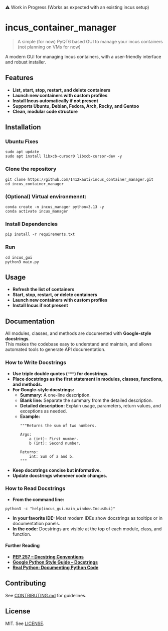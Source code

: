 :warning: Work in Progress (Works as expected with an existing incus setup)  
# incus_container_manager
> A simple (for now) PyQT6 based GUI to manage your incus containers (not planning on VMs for now)

A modern GUI for managing Incus containers, with a user-friendly interface and robust installer.

## Features

- **List, start, stop, restart, and delete containers**
- **Launch new containers with custom profiles**
- **Install Incus automatically if not present**
- **Supports Ubuntu, Debian, Fedora, Arch, Rocky, and Gentoo**
- **Clean, modular code structure**

## Installation
### Ubuntu Fixes
```
sudo apt update
sudo apt install libxcb-cursor0 libxcb-cursor-dev -y
```

### Clone the repository
```
git clone https://github.com/1412kauti/incus_container_manager.git
cd incus_container_manager
```
### (Optional) Virtual environmennt:
```
conda create -n incus_manager python=3.13 -y
conda activate incus_manager
```
### Install Dependencies
```
pip install -r requirements.txt
```
### Run
```
cd incus_gui
python3 main.py
```

## Usage

- **Refresh the list of containers**
- **Start, stop, restart, or delete containers**
- **Launch new containers with custom profiles**
- **Install Incus if not present**

## Documentation

All modules, classes, and methods are documented with **Google-style docstrings**.  
This makes the codebase easy to understand and maintain, and allows automated tools to generate API documentation.

### How to Write Docstrings

- **Use triple double quotes (`"""`) for docstrings.**
- **Place docstrings as the first statement in modules, classes, functions, and methods.**
- **For Google-style docstrings:**
  - **Summary:** A one-line description.
  - **Blank line:** Separate the summary from the detailed description.
  - **Detailed description:** Explain usage, parameters, return values, and exceptions as needed.
  - **Example:**  
    ```
    """Returns the sum of two numbers.

    Args:
        a (int): First number.
        b (int): Second number.

    Returns:
        int: Sum of a and b.
    """
    ```
- **Keep docstrings concise but informative.**
- **Update docstrings whenever code changes.**

### How to Read Docstrings

- **From the command line:**
```
python3 -c "help(incus_gui.main_window.IncusGui)"
```
- **In your favorite IDE:** Most modern IDEs show docstrings as tooltips or in documentation panels.
- **In the code:** Docstrings are visible at the top of each module, class, and function.
#### Further Reading

- **[PEP 257 – Docstring Conventions](https://peps.python.org/pep-0257/)**
- **[Google Python Style Guide – Docstrings](https://google.github.io/styleguide/pyguide.html#38-comments-and-docstrings)**
- **[Real Python: Documenting Python Code](https://realpython.com/documenting-python-code/)**


## Contributing

See [CONTRIBUTING.md](CONTRIBUTING.md) for guidelines.

## License

MIT. See [LICENSE](LICENSE).

